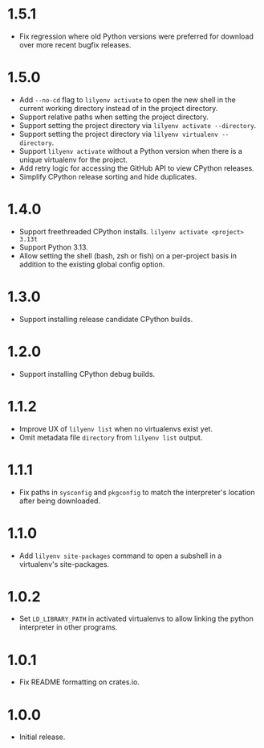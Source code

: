# 1.5.1

* Fix regression where old Python versions were preferred for download over more recent bugfix releases.

# 1.5.0

* Add `--no-cd` flag to `lilyenv activate` to open the new shell in the current working directory instead of in the project directory.
* Support relative paths when setting the project directory.
* Support setting the project directory via `lilyenv activate --directory`.
* Support setting the project directory via `lilyenv virtualenv --directory`.
* Support `lilyenv activate` without a Python version when there is a unique virtualenv for the project.
* Add retry logic for accessing the GitHub API to view CPython releases.
* Simplify CPython release sorting and hide duplicates.

# 1.4.0

* Support freethreaded CPython installs. `lilyenv activate <project> 3.13t`
* Support Python 3.13.
* Allow setting the shell (bash, zsh or fish) on a per-project basis in addition to the existing global config option.

# 1.3.0

* Support installing release candidate CPython builds.

# 1.2.0

* Support installing CPython debug builds.

# 1.1.2

* Improve UX of `lilyenv list` when no virtualenvs exist yet.
* Omit metadata file `directory` from `lilyenv list` output.

# 1.1.1

* Fix paths in `sysconfig` and `pkgconfig` to match the interpreter's location after being downloaded.

# 1.1.0

* Add `lilyenv site-packages` command to open a subshell in a virtualenv's site-packages.

# 1.0.2

* Set `LD_LIBRARY_PATH` in activated virtualenvs to allow linking the python interpreter in other programs.

# 1.0.1

* Fix README formatting on crates.io.

# 1.0.0

* Initial release.
